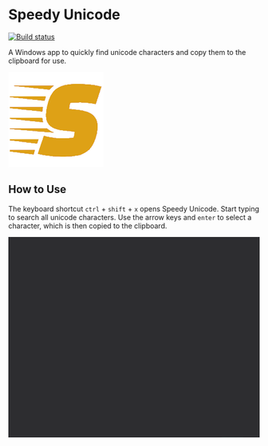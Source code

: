 # Speedy Unicode
[![Build status](https://ci.appveyor.com/api/projects/status/o8x2kasrnghqn0wk?svg=true)](https://ci.appveyor.com/project/fotijr/speedy-unicode)

A Windows app to quickly find unicode characters and copy them to the clipboard for use.

![Speedy Unicode](speedy.png?raw=true "Speedy Unicode")

## How to Use
The keyboard shortcut `ctrl` + `shift` + `x` opens Speedy Unicode. Start typing to search all unicode characters. Use the arrow keys and `enter` to select a character, which is then copied to the clipboard.

![Quick unicode on the desktop](speedy.gif?raw=true "Speedy Unicode in action")